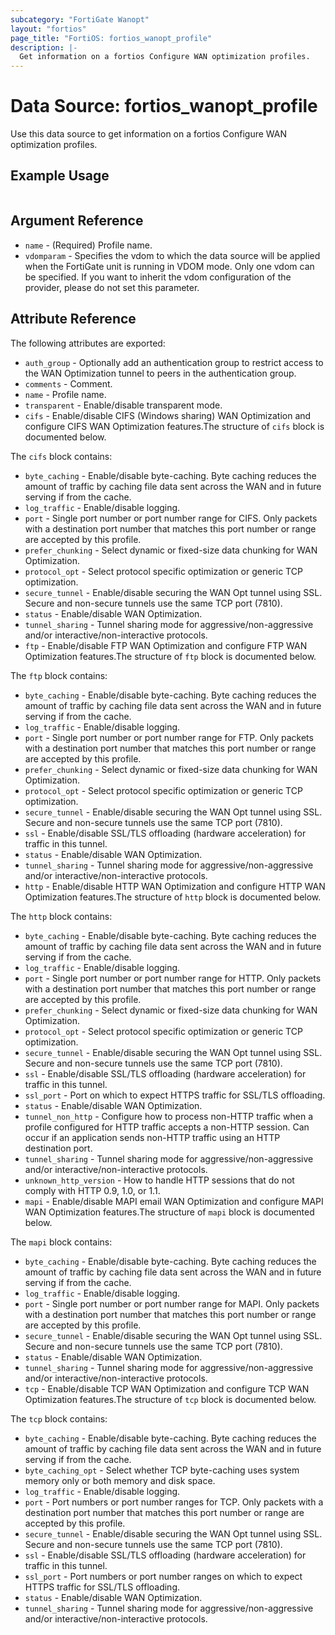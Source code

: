 ```yaml
---
subcategory: "FortiGate Wanopt"
layout: "fortios"
page_title: "FortiOS: fortios_wanopt_profile"
description: |-
  Get information on a fortios Configure WAN optimization profiles.
---
```


# Data Source: fortios_wanopt_profile
Use this data source to get information on a fortios Configure WAN optimization profiles.


## Example Usage

```hcl

```

## Argument Reference

* `name` - (Required) Profile name.
* `vdomparam` - Specifies the vdom to which the data source will be applied when the FortiGate unit is running in VDOM mode. Only one vdom can be specified. If you want to inherit the vdom configuration of the provider, please do not set this parameter.

## Attribute Reference

The following attributes are exported:

* `auth_group` - Optionally add an authentication group to restrict access to the WAN Optimization tunnel to peers in the authentication group.
* `comments` - Comment.
* `name` - Profile name.
* `transparent` - Enable/disable transparent mode.
* `cifs` - Enable/disable CIFS (Windows sharing) WAN Optimization and configure CIFS WAN Optimization features.The structure of `cifs` block is documented below.

The `cifs` block contains:

* `byte_caching` - Enable/disable byte-caching. Byte caching reduces the amount of traffic by caching file data sent across the WAN and in future serving if from the cache.
* `log_traffic` - Enable/disable logging.
* `port` - Single port number or port number range for CIFS. Only packets with a destination port number that matches this port number or range are accepted by this profile.
* `prefer_chunking` - Select dynamic or fixed-size data chunking for WAN Optimization.
* `protocol_opt` - Select protocol specific optimization or generic TCP optimization.
* `secure_tunnel` - Enable/disable securing the WAN Opt tunnel using SSL. Secure and non-secure tunnels use the same TCP port (7810).
* `status` - Enable/disable WAN Optimization.
* `tunnel_sharing` - Tunnel sharing mode for aggressive/non-aggressive and/or interactive/non-interactive protocols.
* `ftp` - Enable/disable FTP WAN Optimization and configure FTP WAN Optimization features.The structure of `ftp` block is documented below.

The `ftp` block contains:

* `byte_caching` - Enable/disable byte-caching. Byte caching reduces the amount of traffic by caching file data sent across the WAN and in future serving if from the cache.
* `log_traffic` - Enable/disable logging.
* `port` - Single port number or port number range for FTP. Only packets with a destination port number that matches this port number or range are accepted by this profile.
* `prefer_chunking` - Select dynamic or fixed-size data chunking for WAN Optimization.
* `protocol_opt` - Select protocol specific optimization or generic TCP optimization.
* `secure_tunnel` - Enable/disable securing the WAN Opt tunnel using SSL. Secure and non-secure tunnels use the same TCP port (7810).
* `ssl` - Enable/disable SSL/TLS offloading (hardware acceleration) for traffic in this tunnel.
* `status` - Enable/disable WAN Optimization.
* `tunnel_sharing` - Tunnel sharing mode for aggressive/non-aggressive and/or interactive/non-interactive protocols.
* `http` - Enable/disable HTTP WAN Optimization and configure HTTP WAN Optimization features.The structure of `http` block is documented below.

The `http` block contains:

* `byte_caching` - Enable/disable byte-caching. Byte caching reduces the amount of traffic by caching file data sent across the WAN and in future serving if from the cache.
* `log_traffic` - Enable/disable logging.
* `port` - Single port number or port number range for HTTP. Only packets with a destination port number that matches this port number or range are accepted by this profile.
* `prefer_chunking` - Select dynamic or fixed-size data chunking for WAN Optimization.
* `protocol_opt` - Select protocol specific optimization or generic TCP optimization.
* `secure_tunnel` - Enable/disable securing the WAN Opt tunnel using SSL. Secure and non-secure tunnels use the same TCP port (7810).
* `ssl` - Enable/disable SSL/TLS offloading (hardware acceleration) for traffic in this tunnel.
* `ssl_port` - Port on which to expect HTTPS traffic for SSL/TLS offloading.
* `status` - Enable/disable WAN Optimization.
* `tunnel_non_http` - Configure how to process non-HTTP traffic when a profile configured for HTTP traffic accepts a non-HTTP session. Can occur if an application sends non-HTTP traffic using an HTTP destination port.
* `tunnel_sharing` - Tunnel sharing mode for aggressive/non-aggressive and/or interactive/non-interactive protocols.
* `unknown_http_version` - How to handle HTTP sessions that do not comply with HTTP 0.9, 1.0, or 1.1.
* `mapi` - Enable/disable MAPI email WAN Optimization and configure MAPI WAN Optimization features.The structure of `mapi` block is documented below.

The `mapi` block contains:

* `byte_caching` - Enable/disable byte-caching. Byte caching reduces the amount of traffic by caching file data sent across the WAN and in future serving if from the cache.
* `log_traffic` - Enable/disable logging.
* `port` - Single port number or port number range for MAPI. Only packets with a destination port number that matches this port number or range are accepted by this profile.
* `secure_tunnel` - Enable/disable securing the WAN Opt tunnel using SSL. Secure and non-secure tunnels use the same TCP port (7810).
* `status` - Enable/disable WAN Optimization.
* `tunnel_sharing` - Tunnel sharing mode for aggressive/non-aggressive and/or interactive/non-interactive protocols.
* `tcp` - Enable/disable TCP WAN Optimization and configure TCP WAN Optimization features.The structure of `tcp` block is documented below.

The `tcp` block contains:

* `byte_caching` - Enable/disable byte-caching. Byte caching reduces the amount of traffic by caching file data sent across the WAN and in future serving if from the cache.
* `byte_caching_opt` - Select whether TCP byte-caching uses system memory only or both memory and disk space.
* `log_traffic` - Enable/disable logging.
* `port` - Port numbers or port number ranges for TCP. Only packets with a destination port number that matches this port number or range are accepted by this profile.
* `secure_tunnel` - Enable/disable securing the WAN Opt tunnel using SSL. Secure and non-secure tunnels use the same TCP port (7810).
* `ssl` - Enable/disable SSL/TLS offloading (hardware acceleration) for traffic in this tunnel.
* `ssl_port` - Port numbers or port number ranges on which to expect HTTPS traffic for SSL/TLS offloading.
* `status` - Enable/disable WAN Optimization.
* `tunnel_sharing` - Tunnel sharing mode for aggressive/non-aggressive and/or interactive/non-interactive protocols.
